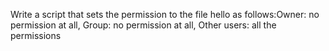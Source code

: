 Write a script that sets the permission to the file hello as follows:Owner: no permission at all, Group: no permission at all, Other users: all the permissions
